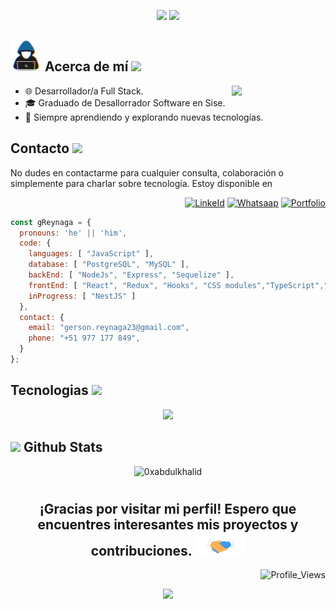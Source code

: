 <div align="center">
 
![](https://capsule-render.vercel.app/api?type=waving&color=gradient&height=100&section=header)
<a href="https://github.com/G-Reynaga"><img src="https://readme-typing-svg.herokuapp.com?color=8E28F7&pause=1000&center=true&vCenter=true&lines=Hola%2C+Bienvenido+a+mi+Github+page"></a> 
</div>

## <picture> <img src = "https://github.com/0xAbdulKhalid/0xAbdulKhalid/raw/main/assets/mdImages/about_me.gif" width = 50px></picture> Acerca de mí <img src="https://media.giphy.com/media/hvRJCLFzcasrR4ia7z/giphy.gif" width="28">

<picture> <img align="right" src="https://github.com/7oSkaaa/7oSkaaa/blob/main/Images/Right_Side.gif?raw=true" width = 150px></picture>

- 🌐 Desarrollador/a Full Stack.
- 🎓 Graduado de Desallorrador Software en Sise.
- 🌱 Siempre aprendiendo y explorando nuevas tecnologías.

## Contacto <img src="https://media.giphy.com/media/0ZPkxtbBrLvpNkPu1v/giphy.gif" width="28">
No dudes en contactarme para cualquier consulta, colaboración o simplemente para charlar sobre tecnología. Estoy disponible en

<div align="end">

[![LinkeId](https://img.shields.io/badge/Linkedin-blue?logo=linkedin)](https://www.linkedin.com/in/gerson-reynaga/)
[![Whatsaap](https://img.shields.io/badge/Whatsapp-dark?logo=whatsapp&logoColor=white)](https://wa.me/51977177849)
[![Portfolio](https://img.shields.io/badge/Portfolio-gray?logo=github)](https://gerson-reynaga.vercel.app/)
</div>

```js
const gReynaga = {
  pronouns: 'he' || 'him',
  code: {
    languages: [ "JavaScript" ],
    database: [ "PostgreSQL", "MySQL" ],
    backEnd: [ "NodeJs", "Express", "Sequelize" ],
    frontEnd: [ "React", "Redux", "Hooks", "CSS modules","TypeScript","NextJS" ],
    inProgress: [ "NestJS" ]
  },
  contact: {
    email: "gerson.reynaga23@gmail.com",
    phone: "+51 977 177 849",
  }
};
```
## Tecnologias <img src = "https://media2.giphy.com/media/QssGEmpkyEOhBCb7e1/giphy.gif?cid=ecf05e47a0n3gi1bfqntqmob8g9aid1oyj2wr3ds3mg700bl&rid=giphy.gif" width="35">
<div align="center">

<img src="https://skillicons.dev/icons?i=git,bootstrap,css,sass,express,github,html,java,js,md,materialui,mysql,postgres,nextjs,nestjs,nodejs,postman,react,redux,tailwind,ts,vscode&perline=14" />
</div>

## <img src="https://media.giphy.com/media/iY8CRBdQXODJSCERIr/giphy.gif" width="35"> Github Stats

<div align="center">
<img src="https://github-readme-stats.vercel.app/api/top-langs?username=G-Reynaga&show_icons=true&locale=es&layout=compact&line_height=20&title_color=7A7ADB&icon_color=2234AE&text_color=D3D3D3&bg_color=0,000000,130F40" width="375"  alt="0xabdulkhalid"/>
</div>

#
<div align="center">
 <h2>¡Gracias por visitar mi perfil! Espero que encuentres interesantes mis proyectos y contribuciones. <img src="https://github.com/0xAbdulKhalid/0xAbdulKhalid/raw/main/assets/mdImages/handshake.gif" width ="80"> </h2>
</div>

<div align="end">
  
![Profile_Views](https://komarev.com/ghpvc/?username=G-Reynaga&style=flat&label=Visitors+Count&color=brightgreen)
</div>

<div align="center">
 
![](https://capsule-render.vercel.app/api?type=waving&color=gradient&height=100&section=footer)
</div>
